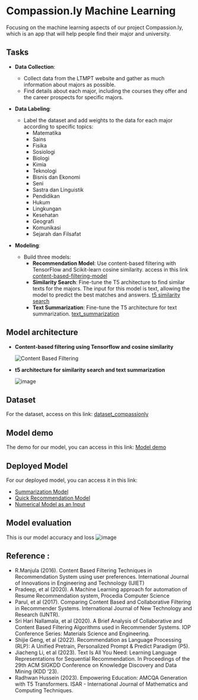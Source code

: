 # Compassion.ly Machine Learning

Focusing on the machine learning aspects of our project Compassion.ly, which is an app that will help people find their major and university.

## Tasks

-   **Data Collection**:
    -   Collect data from the LTMPT website and gather as much information about majors as possible.
    -   Find details about each major, including the courses they offer and the career prospects for specific majors.
      
-   **Data Labeling**:
    -   Label the dataset and add weights to the data for each major according to specific topics:
        -   Matematika
        -   Sains
        -   Fisika
        -   Sosiologi
        -   Biologi
        -   Kimia
        -   Teknologi
        -   Bisnis dan Ekonomi
        -   Seni
        -   Sastra dan Linguistik
        -   Pendidikan
        -   Hukum
        -   Lingkungan
        -   Kesehatan
        -   Geografi
        -   Komunikasi
        -   Sejarah dan Filsafat
        
-   **Modeling**:
    -   Build three models:
        -   **Recommendation Model**: Use content-based filtering with TensorFlow and Scikit-learn cosine similarity. access in this link [content-based-filtering-model](https://github.com/Compassion-ly/compassionly_ml/blob/master/notebook_modeling/model_content_based_filtering.ipynb)
        -   **Similarity Search**: Fine-tune the T5 architecture to find similar texts for the majors. The input for this model is text, allowing the model to predict the best matches and answers. [t5 similarity search](https://github.com/Compassion-ly/compassionly_ml/blob/master/notebook_modeling/t5_similarity_search.ipynb)
        -   **Text Summarization**: Fine-tune the T5 architecture for text summarization. [text_summarization](https://github.com/Compassion-ly/compassionly_ml/blob/master/notebook_modeling/text_summarization.ipynb)

## Model architecture
- **Content-based filtering using Tensorflow and cosine similarity** 

    ![Content Based Filtering](https://github.com/Compassion-ly/compassionly_ml/assets/100945245/daaae2a6-011f-4096-b92e-ef1f917322d6)

- **t5 architecture for similarity search and text summarization**
  
    ![image](https://github.com/Compassion-ly/compassionly_ml/assets/100945245/a02298d9-9a5b-4b30-855f-c76f1afddf54)


## Dataset
For the dataset, access on this link: [dataset_compassionly](https://github.com/Compassion-ly/compassionly_ml/tree/master/dataset)

## Model demo
The demo for our model, you can access in this link: [Model demo](https://majorquickrecommendation.streamlit.app/)

## Deployed Model
For our deployed model, you can access it in this link:
- [Summarization Model](https://drive.google.com/file/d/1xsreSypuxkzYCB4EKzYY5rX2swVdiykl/view?usp=sharing)
- [Quick Recommendation Model](https://drive.google.com/drive/folders/18JrxndMV3qvIPKJa-58zlOPI--uZXi_y?usp=sharing)
- [Numerical Model as an Input](https://drive.google.com/drive/folders/1htdPx9R5R7BTokYok9Xcc1x9Oy18oG6_?usp=sharing)

## Model evaluation 
This is our model accuracy and loss
![image](https://github.com/Compassion-ly/compassionly_ml/assets/100945245/7184a4f5-ed7c-4f5b-8864-0e6d429f9055)


## Reference : 
- R.Manjula (2016). Content Based Filtering Techniques in Recommendation System using user preferences. International Journal of Innovations in Engineering and Technology (IJIET)
- Pradeep, et al (2020). A Machine Learning approach for automation of Resume Recommendation system, Procedia Computer Science
- Parul, et al (2017). Comparing Content Based and Collaborative Filtering in Recommender Systems. International Journal of New Technology and Research (IJNTR).
- Sri Hari Nallamala, et al (2020). A Brief Analysis of Collaborative and Content Based Filtering Algorithms used in Recommender Systems. IOP Conference Series: Materials Science and Engineering.
- Shijie Geng, et al (2022). Recommendation as Language Processing (RLP): A Unified Pretrain, Personalized Prompt & Predict Paradigm (P5).
- Jiacheng Li, et al (2023). Text Is All You Need: Learning Language Representations for Sequential Recommendation. In Proceedings of the 29th ACM SIGKDD Conference on Knowledge Discovery and Data Mining (KDD ’23).
- Radhwan Hussein (2023). Empowering Education: AMCQA Generation with T5 Transformers. ISAR - International Journal of Mathematics and Computing Techniques.


